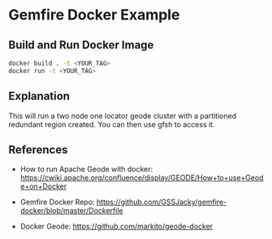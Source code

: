 # Gemfire Docker Example

## Build and Run Docker Image

```bash
docker build . -t <YOUR_TAG>
docker run -t <YOUR_TAG>
```

## Explanation
This will run a two node one locator geode cluster with a partitioned redundant region created.  You can then use gfsh to access it.

## References

- How to run Apache Geode with docker: https://cwiki.apache.org/confluence/display/GEODE/How+to+use+Geode+on+Docker

- Gemfire Docker Repo: https://github.com/GSSJacky/gemfire-docker/blob/master/Dockerfile

- Docker Geode: https://github.com/markito/geode-docker